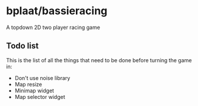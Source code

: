# bplaat/bassieracing
A topdown 2D two player racing game

## Todo list
This is the list of all the things that need to be done before turning the game in:
- Don't use noise library
- Map resize
- Minimap widget
- Map selector widget
